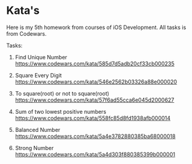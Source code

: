 # Kata's
Here is my 5th homework from courses of iOS Development. All tasks is from Codewars.

Tasks:

1. Find Unique Number
https://www.codewars.com/kata/585d7d5adb20cf33cb000235

2. Square Every Digit
https://www.codewars.com/kata/546e2562b03326a88e000020

3. To square(root) or not to square(root)
 https://www.codewars.com/kata/57f6ad55cca6e045d2000627

4. Sum of two lowest positive numbers
https://www.codewars.com/kata/558fc85d8fd1938afb000014

5. Balanced Number
https://www.codewars.com/kata/5a4e3782880385ba68000018

6. Strong Number
 https://www.codewars.com/kata/5a4d303f880385399b000001
